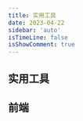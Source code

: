 ```yaml
---
title: 实用工具
date: 2023-04-22
sidebar: 'auto'
isTimeLine: false
isShowComment: true
---
```

## 实用工具

<template>
    <div>
        <Tools></Tools>
    </div>
</template>

## 前端

<template>
    <div>
        <Frontendframe></Frontendframe>
    </div>
</template>

<script>
import Tools from '../components/Tools.vue';
import Frontendframe from '../components/Frontendframe.vue';

export default {
    components: {
        Tools,
        Frontendframe,
    },
};
</script>


